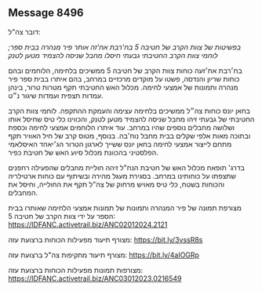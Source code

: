 ## Message 8496

דובר צה"ל:

*בפשיטות של צוות הקרב של חטיבה 5 בח'רבת אח'זה אותר פיר מנהרה בבית ספר; לוחמי צוות הקרב החטיבתי גבעתי חיסלו מחבל שניסה להצמיד מטען לטנק*

בח׳רבת אח׳זעה כוחות צוות הקרב של חטיבה 5 ממשיכים בלחימה, הלוחמים ובהם כוחות שריון והנדסה, פשטו על מוקדים מרכזיים במרחב, בהם איתרו בבית ספר פיר מנהרה ותמונות של אמצעי לחימה.
מכלול האש החטיבתי תקף מטרות טרור, בינהן עמדות תצפית ועמדות שיגור נ״ט. 

בחאן יונס כוחות צה״ל ממשיכים בלחימה עצימה והעמקת ההתקפה.
לוחמי צוות הקרב החטיבתי של גבעתי זיהו מחבל שניסה להצמיד מטען לטנק, והכווינו כלי טיס שחיסל אותו ושלושה מחבלים נוספים שהיו במרחב. עוד איתרו הלוחמים אמצעי לחימה וכספת ובתוכה מאות אלפי שקלים בבית מחבל נוח'בה. בנוסף, מטוס קרב של חיל האוויר תקף מתחם לייצור אמצעי לחימה בחאן יונס ששייך לארגון הטרור הג׳יאהד האיסלאמי הפלסטיני  בהכוונת מכלול סיוע האש של חטיבת כפיר.

בדרג' תופאח מכלול האש של חטיבת הנח"ל זיהה חוליית מחבלים שהפעילה רחפנים שתצפתו על כוחותינו במרחב. בסגירת מעגל מהירה ובשיתוף עם כוחות ארטילריה והכוחות בשטח, כלי טיס מאויש מרחוק של צה"ל תקף את החולייה, וחיסל את המחבלים. 

מצורפת תמונה של פיר המנהרה ותמונות של תמונות אמצעי הלחימה שאותרו בבית הספר על ידי צוות הקרב של חטיבה 5: https://IDFANC.activetrail.biz/ANC02012024.2121

מצורף תיעוד מפעילות הכוחות ברצועת עזה: https://bit.ly/3vssR8s

מצורף תיעוד מתקיפות צה"ל ברצועת עזה: https://bit.ly/4aIOGRp

מצורפות תמונות מפעילות הכוחות ברצועת עזה: https://IDFANC.activetrail.biz/ANC03012023.0216549

